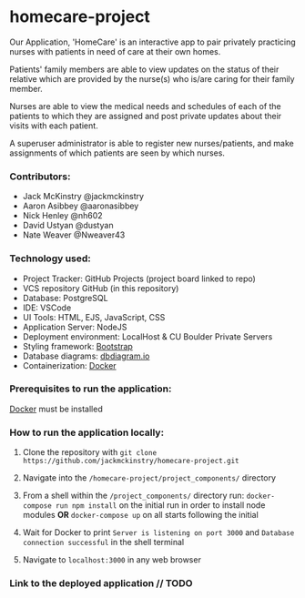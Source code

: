# homecare-project

Our Application, 'HomeCare' is an interactive app to pair privately practicing nurses with patients in need of care at their own homes.

Patients' family members are able to view updates on the status of their relative which are provided by the nurse(s) who is/are caring for their family member.

Nurses are able to view the medical needs and schedules of each of the patients to which they are assigned and post private updates about their visits with each patient.
 
A superuser administrator is able to register new nurses/patients, and make assignments of which patients are seen by which nurses.

### Contributors:
- Jack McKinstry @jackmckinstry
- Aaron Asibbey @aaronasibbey
- Nick Henley @nh602
- David Ustyan @dustyan
- Nate Weaver @Nweaver43

### Technology used:
- Project Tracker: GitHub Projects (project board linked to repo)
- VCS repository GitHub (in this repository)
- Database: PostgreSQL
- IDE: VSCode
- UI Tools: HTML, EJS, JavaScript, CSS
- Application Server: NodeJS
- Deployment environment: LocalHost & CU Boulder Private Servers
- Styling framework: [Bootstrap](https://getbootstrap.com/)
- Database diagrams: [dbdiagram.io](https://dbdiagram.io/)
- Containerization: [Docker](https://www.docker.com/)

### Prerequisites to run the application:
[Docker](https://www.docker.com/) must be installed

### How to run the application locally:
1. Clone the repository with `git clone https://github.com/jackmckinstry/homecare-project.git`

1. Navigate into the `/homecare-project/project_components/` directory

1. From a shell within the `/project_components/` directory run: `docker-compose run npm install` on the initial run in order to install node modules **OR** `docker-compose up` on all starts following the initial

1. Wait for Docker to print `Server is listening on port 3000` and `Database connection successful` in the shell terminal

1. Navigate to `localhost:3000` in any web browser

### Link to the deployed application // TODO
